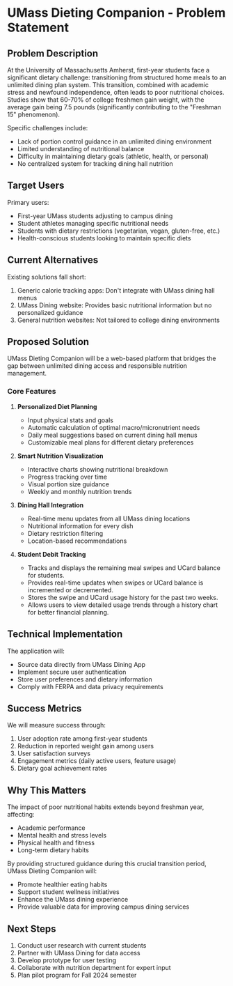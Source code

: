 # UMass Dieting Companion - Problem Statement

## Problem Description

At the University of Massachusetts Amherst, first-year students face a significant dietary challenge: transitioning from structured home meals to an unlimited dining plan system. This transition, combined with academic stress and newfound independence, often leads to poor nutritional choices. Studies show that 60-70% of college freshmen gain weight, with the average gain being 7.5 pounds (significantly contributing to the "Freshman 15" phenomenon).

Specific challenges include:
- Lack of portion control guidance in an unlimited dining environment
- Limited understanding of nutritional balance
- Difficulty in maintaining dietary goals (athletic, health, or personal)
- No centralized system for tracking dining hall nutrition

## Target Users

Primary users:
- First-year UMass students adjusting to campus dining
- Student athletes managing specific nutritional needs
- Students with dietary restrictions (vegetarian, vegan, gluten-free, etc.)
- Health-conscious students looking to maintain specific diets

## Current Alternatives

Existing solutions fall short:
1. Generic calorie tracking apps: Don't integrate with UMass dining hall menus
2. UMass Dining website: Provides basic nutritional information but no personalized guidance
3. General nutrition websites: Not tailored to college dining environments

## Proposed Solution

UMass Dieting Companion will be a web-based platform that bridges the gap between unlimited dining access and responsible nutrition management.

### Core Features

1. **Personalized Diet Planning**
   - Input physical stats and goals
   - Automatic calculation of optimal macro/micronutrient needs
   - Daily meal suggestions based on current dining hall menus
   - Customizable meal plans for different dietary preferences

2. **Smart Nutrition Visualization**
   - Interactive charts showing nutritional breakdown
   - Progress tracking over time
   - Visual portion size guidance
   - Weekly and monthly nutrition trends

3. **Dining Hall Integration**
   - Real-time menu updates from all UMass dining locations
   - Nutritional information for every dish
   - Dietary restriction filtering
   - Location-based recommendations

4. **Student Debit Tracking**
   - Tracks and displays the remaining meal swipes and UCard balance for students.
   - Provides real-time updates when swipes or UCard balance is incremented or decremented.
   - Stores the swipe and UCard usage history for the past two weeks.
   - Allows users to view detailed usage trends through a history chart for better financial planning.

## Technical Implementation

The application will:
- Source data directly from UMass Dining App
- Implement secure user authentication
- Store user preferences and dietary information
- Comply with FERPA and data privacy requirements

## Success Metrics

We will measure success through:
1. User adoption rate among first-year students
2. Reduction in reported weight gain among users
3. User satisfaction surveys
4. Engagement metrics (daily active users, feature usage)
5. Dietary goal achievement rates

## Why This Matters

The impact of poor nutritional habits extends beyond freshman year, affecting:
- Academic performance
- Mental health and stress levels
- Physical health and fitness
- Long-term dietary habits

By providing structured guidance during this crucial transition period, UMass Dieting Companion will:
- Promote healthier eating habits
- Support student wellness initiatives
- Enhance the UMass dining experience
- Provide valuable data for improving campus dining services

## Next Steps

1. Conduct user research with current students
2. Partner with UMass Dining for data access
3. Develop prototype for user testing
4. Collaborate with nutrition department for expert input
5. Plan pilot program for Fall 2024 semester
